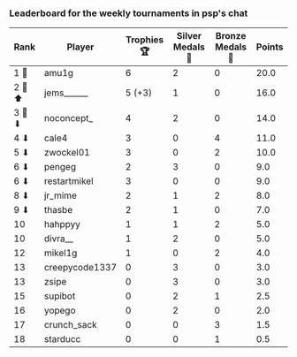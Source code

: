 ### Leaderboard for the weekly tournaments in psp's chat
| Rank | Player | Trophies 🏆 | Silver Medals 🥈 | Bronze Medals 🥉 | Points |
|------|--------|-------------|------------------|------------------|--------|
| 1 🥇 | amu1g | 6 | 2 | 0 | 20.0 |
| 2 🥈 ⬆| jems______ | 5 (+3) | 1 | 0 | 16.0 |
| 3 🥉 ⬇| noconcept_ | 4 | 2 | 0 | 14.0 |
| 4 ⬇| cale4 | 3 | 0 | 4 | 11.0 |
| 5 ⬇| zwockel01 | 3 | 0 | 2 | 10.0 |
| 6 ⬇| pengeg | 2 | 3 | 0 | 9.0 |
| 6 ⬇| restartmikel | 3 | 0 | 0 | 9.0 |
| 8 ⬇| jr_mime | 2 | 1 | 2 | 8.0 |
| 9 ⬇| thasbe | 2 | 1 | 0 | 7.0 |
| 10 | hahppyy | 1 | 1 | 2 | 5.0 |
| 10 | divra__ | 1 | 2 | 0 | 5.0 |
| 12 | mikel1g | 1 | 0 | 2 | 4.0 |
| 13 | creepycode1337 | 0 | 3 | 0 | 3.0 |
| 13 | zsipe | 0 | 3 | 0 | 3.0 |
| 15 | supibot | 0 | 2 | 1 | 2.5 |
| 16 | yopego | 0 | 2 | 0 | 2.0 |
| 17 | crunch_sack | 0 | 0 | 3 | 1.5 |
| 18 | starducc | 0 | 0 | 1 | 0.5 |

